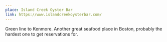 ```yaml
---
place: Island Creek Oyster Bar
link: https://www.islandcreekoysterbar.com/
---
```

Green line to Kenmore. Another great seafood place in Boston, probably the hardest one to get
reservations for.
